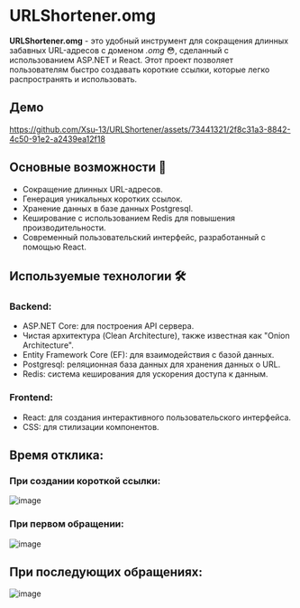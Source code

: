 # URLShortener.omg

**URLShortener.omg** - это удобный инструмент для сокращения длинных забавных URL-адресов 
с доменом *.omg* :flushed:, сделанный с использованием ASP.NET и React. Этот проект позволяет пользователям быстро создавать короткие ссылки, которые легко распространять и использовать.

## Демо

https://github.com/Xsu-13/URLShortener/assets/73441321/2f8c31a3-8842-4c50-91e2-a2439ea12f18

## Основные возможности :bookmark_tabs:
- Сокращение длинных URL-адресов.
- Генерация уникальных коротких ссылок.
- Хранение данных в базе данных Postgresql.
- Кеширование с использованием Redis для повышения производительности.
- Современный пользовательский интерфейс, разработанный с помощью React.

## Используемые технологии 🛠

### Backend:
- ASP.NET Core: для построения API сервера.
- Чистая архитектура (Clean Architecture), также известная как "Onion Architecture".
- Entity Framework Core (EF): для взаимодействия с базой данных.
- Postgresql: реляционная база данных для хранения данных о URL.
- Redis: система кеширования для ускорения доступа к данным.

### Frontend:
- React: для создания интерактивного пользовательского интерфейса.
- CSS: для стилизации компонентов.

## Время отклика:

### При создании короткой ссылки:
![image](https://github.com/Xsu-13/URLShortener/assets/73441321/47626976-32e7-4328-84c6-4099c4efa9ec)

### При первом обращении:
![image](https://github.com/Xsu-13/URLShortener/assets/73441321/0e31c44b-cfc4-471a-b0ca-0c2c8853438c)

## При последующих обращениях:
![image](https://github.com/Xsu-13/URLShortener/assets/73441321/dce9c5bb-13c7-43c5-ae77-d8e032bde3ac)


